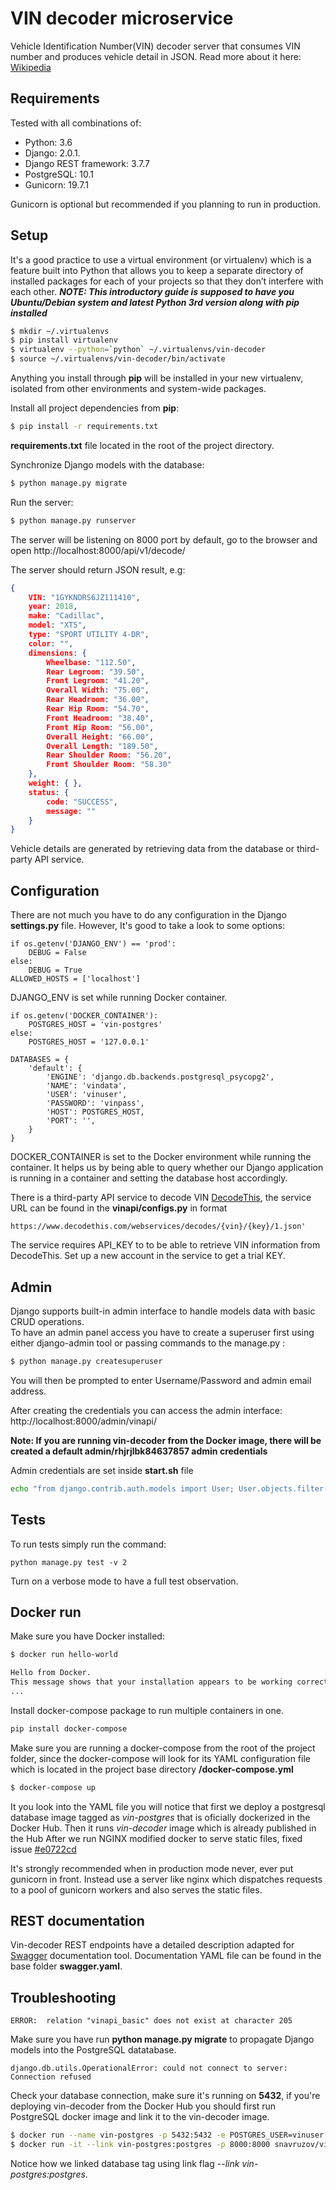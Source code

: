 VIN decoder microservice
===============
Vehicle Identification Number(VIN) decoder server that consumes VIN number and produces vehicle detail in JSON. Read more about it here:  [Wikipedia](https://en.wikipedia.org/wiki/Vehicle_identification_number)

Requirements
------------
Tested with all combinations of:
* Python: 3.6
* Django: 2.0.1.
* Django REST framework: 3.7.7
* PostgreSQL: 10.1
* Gunicorn: 19.7.1

Gunicorn is optional but recommended if you planning to run in production.

Setup
-------
It's a good practice to use a virtual environment (or virtualenv) which is a feature built into Python that allows you to keep a separate directory of installed packages for each of your projects so that they don’t interfere with each other.
***NOTE: This introductory guide is supposed to have you Ubuntu/Debian system and latest Python 3rd version along with pip installed***
```sh
$ mkdir ~/.virtualenvs
$ pip install virtualenv
$ virtualenv --python=`python` ~/.virtualenvs/vin-decoder
$ source ~/.virtualenvs/vin-decoder/bin/activate
```
Anything you install through **pip** will be installed in your new virtualenv, isolated from other environments and system-wide packages.

Install all project dependencies from **pip**:
```sh
$ pip install -r requirements.txt
```
**requirements.txt** file located in the root of the project directory.

Synchronize Django models with the database:
```sh
$ python manage.py migrate
```
Run the server:
```sh
$ python manage.py runserver
```
The server will be listening on 8000 port by default, go to the browser and open http://localhost:8000/api/v1/decode/<VIN>

The server should return JSON result, e.g:
```json
{
    VIN: "1GYKNDRS6JZ111410",
    year: 2018,
    make: "Cadillac",
    model: "XT5",
    type: "SPORT UTILITY 4-DR",
    color: "",
    dimensions: {
        Wheelbase: "112.50",
        Rear Legroom: "39.50",
        Front Legroom: "41.20",
        Overall Width: "75.00",
        Rear Headroom: "36.00",
        Rear Hip Room: "54.70",
        Front Headroom: "38.40",
        Front Hip Room: "56.00",
        Overall Height: "66.00",
        Overall Length: "189.50",
        Rear Shoulder Room: "56.20",
        Front Shoulder Room: "58.30"
    },
    weight: { },
    status: {
        code: "SUCCESS",
        message: ""
    }
}
```
Vehicle details are generated by retrieving data from the database or third-party API service. 

Configuration
-------------
There are not much you have to do any configuration in the Django **settings.py** file. However, It's good to take a look to some options:
```
if os.getenv('DJANGO_ENV') == 'prod':
    DEBUG = False
else:
    DEBUG = True
ALLOWED_HOSTS = ['localhost']
```
DJANGO_ENV is set while running Docker container.
```
if os.getenv('DOCKER_CONTAINER'):
    POSTGRES_HOST = 'vin-postgres'
else:
    POSTGRES_HOST = '127.0.0.1'

DATABASES = {
    'default': {
        'ENGINE': 'django.db.backends.postgresql_psycopg2',
        'NAME': 'vindata',
        'USER': 'vinuser',
        'PASSWORD': 'vinpass',
        'HOST': POSTGRES_HOST,
        'PORT': '',
    }
}
```
DOCKER_CONTAINER is set to the Docker environment while running the container.
It helps us by being able to query whether our Django application is running in a container and setting the database host accordingly.

There is a third-party API service to decode VIN [DecodeThis](https://www.decodethis.com/blog/api_documentation), the service URL can be found in the **vinapi/configs.py** in format 
```
https://www.decodethis.com/webservices/decodes/{vin}/{key}/1.json'
```
The service requires API_KEY to to be able to retrieve VIN information from DecodeThis. Set up a new account in the service to get a trial KEY.

Admin
-----
Django supports built-in admin interface to handle models data with basic CRUD operations.  
To have an admin panel access you have to create a superuser first using either django-admin tool or passing commands to the manage.py :
```sh
$ python manage.py createsuperuser
```
You will then be prompted to enter Username/Password and admin email address.

After creating the credentials you can access the admin interface:
http://localhost:8000/admin/vinapi/

**Note: If you are running vin-decoder from the Docker image, there will be created a default admin/rhjrjlbk84637857 admin credentials**

Admin credentials are set inside **start.sh** file 
```sh
echo "from django.contrib.auth.models import User; User.objects.filter(email='admin@example.com').delete(); User.objects.create_superuser('admin', 'admin@example.com', 'sardor')" | python manage.py shell
```

Tests
-----
To run tests simply run the command:
```
python manage.py test -v 2
```
Turn on a verbose mode to have a full test observation.

Docker run
----------
Make sure you have Docker installed:
```sh
$ docker run hello-world

Hello from Docker.
This message shows that your installation appears to be working correctly.
...
```
Install docker-compose package to run multiple containers in one.
```sh
pip install docker-compose
```
Make sure you are running a docker-compose from the root of the project folder, since the docker-compose will look for its YAML configuration file which is located in the project base directory **/docker-compose.yml**
```sh
$ docker-compose up  
```
It you look into the YAML file you will notice that first we deploy a postgresql database image tagged as *vin-postgres* that is oficially dockerized in the Docker Hub.
Then it runs *vin-decoder* image which is already published in the Hub
After we run NGINX modified docker to serve static files, fixed issue [#e0722cd](https://bitbucket.org/snavruzov/vin_decoder/commits/e0722cdf7945c9992d17f0d50c89806c2de13563)

It's strongly recommended when in production mode never, ever put gunicorn in front. Instead use a server like nginx which dispatches requests to a pool of gunicorn workers and also serves the static files. 

REST documentation
-------------
Vin-decoder REST endpoints have a detailed description adapted for [Swagger](https://swagger.io) documentation tool. Documentation YAML file can be found in the base folder **swagger.yaml**.

Troubleshooting
---------------
```
ERROR:  relation "vinapi_basic" does not exist at character 205
```
Make sure you have run **python manage.py migrate** to propagate Django models into the PostgreSQL datatabase.
```
django.db.utils.OperationalError: could not connect to server: Connection refused
```
Check your database connection, make sure it's running on **5432**, if you're deploying vin-decoder from the Docker Hub you should first run PostgreSQL docker image and link it to the vin-decoder image.
```sh
$ docker run --name vin-postgres -p 5432:5432 -e POSTGRES_USER=vinuser -e POSTGRES_PASSWORD=vinpass -e POSTGRES_DB=vindata -d postgres:lates
$ docker run -it --link vin-postgres:postgres -p 8000:8000 snavruzov/vin-decoder
```
Notice how we linked database tag using link flag *--link vin-postgres:postgres*.
